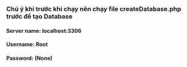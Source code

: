 ### Chú ý khi trước khi chạy nên chạy file createDatabase.php trước để tạo Database
#### Server name: localhost:3306
#### Username: Root
#### Password: (None)